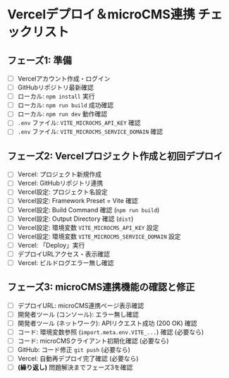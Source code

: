 # Vercelデプロイ＆microCMS連携 チェックリスト

## フェーズ1: 準備

- [ ] Vercelアカウント作成・ログイン
- [ ] GitHubリポジトリ最新確認
- [ ] ローカル: `npm install` 実行
- [ ] ローカル: `npm run build` 成功確認
- [ ] ローカル: `npm run dev` 動作確認
- [ ] `.env` ファイル: `VITE_MICROCMS_API_KEY` 確認
- [ ] `.env` ファイル: `VITE_MICROCMS_SERVICE_DOMAIN` 確認

## フェーズ2: Vercelプロジェクト作成と初回デプロイ

- [ ] Vercel: プロジェクト新規作成
- [ ] Vercel: GitHubリポジトリ連携
- [ ] Vercel設定: プロジェクト名設定
- [ ] Vercel設定: Framework Preset = Vite 確認
- [ ] Vercel設定: Build Command 確認 (`npm run build`)
- [ ] Vercel設定: Output Directory 確認 (`dist`)
- [ ] Vercel設定: 環境変数 `VITE_MICROCMS_API_KEY` 設定
- [ ] Vercel設定: 環境変数 `VITE_MICROCMS_SERVICE_DOMAIN` 設定
- [ ] Vercel: 「Deploy」実行
- [ ] デプロイURLアクセス・表示確認
- [ ] Vercel: ビルドログエラー無し確認

## フェーズ3: microCMS連携機能の確認と修正

- [ ] デプロイURL: microCMS連携ページ表示確認
- [ ] 開発者ツール (コンソール): エラー無し確認
- [ ] 開発者ツール (ネットワーク): APIリクエスト成功 (200 OK) 確認
- [ ] コード: 環境変数参照 (`import.meta.env.VITE_...`) 確認 (必要なら)
- [ ] コード: microCMSクライアント初期化確認 (必要なら)
- [ ] GitHub: コード修正 `git push` (必要なら)
- [ ] Vercel: 自動再デプロイ完了確認 (必要なら)
- [ ] **(繰り返し)** 問題解決までフェーズ3を確認
